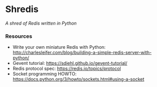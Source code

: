 # Shredis 
_A shred of Redis written in Python_

### Resources
- Write your own miniature Redis with Python: http://charlesleifer.com/blog/building-a-simple-redis-server-with-python/
- Gevent tutorial: https://sdiehl.github.io/gevent-tutorial/
- Redis protocol spec: https://redis.io/topics/protocol
- Socket programming HOWTO: https://docs.python.org/3/howto/sockets.html#using-a-socket